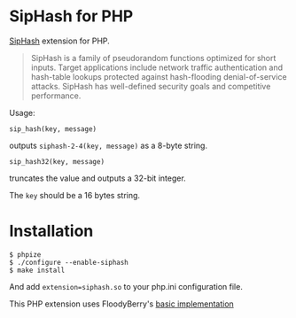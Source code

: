SipHash for PHP
===============

[SipHash](http://131002.net/siphash/) extension for PHP.

> SipHash is a family of pseudorandom functions optimized for short
> inputs. Target applications include network traffic authentication and
> hash-table lookups protected against hash-flooding denial-of-service
> attacks. SipHash has well-defined security goals and competitive
> performance.

Usage:

    sip_hash(key, message)

outputs `siphash-2-4(key, message)` as a 8-byte string.

    sip_hash32(key, message)

truncates the value and outputs a 32-bit integer.

The `key` should be a 16 bytes string.

Installation
============

    $ phpize
    $ ./configure --enable-siphash
    $ make install

And add `extension=siphash.so` to your php.ini configuration file.

This PHP extension uses FloodyBerry's
[basic implementation](https://github.com/floodyberry/siphash)
